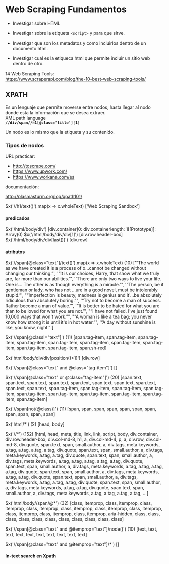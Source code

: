 # **Web Scraping Fundamentos**  

* Investigar sobre HTML  

* Investigar sobre la etiqueta `<script>` y para que sirve.  

* Investigar que son los metadatos y como incluirlos dentro de un documento html.   

* Investigar cual es la etiqueca html que permite  incluir un sitio web dentro de otro.  

14 Web Scraping Tools:  
https://www.scraperapi.com/blog/the-10-best-web-scraping-tools/

## **XPATH**

Es un lenguaje que permite moverse entre nodos, hasta llegar al nodo donde esta la información que se desea extraer.  
XML path language  
**`//div/span//h1[@class='title'][1]`**

Un nodo es lo mismo que la etiqueta y su contenido.  


### **Tipos de nodos**  


URL practicar: 

* http://toscrape.com/  
* https://www.upwork.com/  
* https://www.workana.com/es  

documentación:

http://plasmasturm.org/log/xpath101/

$x('//h1/text()').map(x => x.wholeText)
['Web Scraping Sandbox']

#### predicados

$x('/html/body/div')
[div.container]0: div.containerlength: 1[[Prototype]]: Array(0)
$x('/html/body/div/div[1]')
[div.row.header-box]
$x('/html/body/div/div[last()]')
[div.row]

#### atributos

$x('//span[@class="text"]/text()').map(x => x.wholeText)
(10) ['“The world as we have created it is a process of o…cannot be changed without changing our thinking.”', '“It is our choices, Harry, that show what we truly are, far more than our abilities.”', '“There are only two ways to live your life. One is… The other is as though everything is a miracle.”', '“The person, be it gentleman or lady, who has not …ure in a good novel, must be intolerably stupid.”', "“Imperfection is beauty, madness is genius and it'…be absolutely ridiculous than absolutely boring.”", '“Try not to become a man of success. Rather become a man of value.”', '“It is better to be hated for what you are than to be loved for what you are not.”', "“I have not failed. I've just found 10,000 ways that won't work.”", "“A woman is like a tea bag; you never know how strong it is until it's in hot water.”", '“A day without sunshine is like, you know, night.”']

$x('//span[@class!="text"]')
(11) [span.tag-item, span.tag-item, span.tag-item, span.tag-item, span.tag-item, span.tag-item, span.tag-item, span.tag-item, span.tag-item, span.tag-item, span.sh-red]  


$x('html/body/div/div[position()>1]')
[div.row]

$x('//span[@class="text" and @class="tag-item"]')
[]

$x('//span[@class="text" or @class="tag-item"]')
(20) [span.text, span.text, span.text, span.text, span.text, span.text, span.text, span.text, span.text, span.text, span.tag-item, span.tag-item, span.tag-item, span.tag-item, span.tag-item, span.tag-item, span.tag-item, span.tag-item, span.tag-item, span.tag-item]  


$x('//span[not(@class)]')
(11) [span, span, span, span, span, span, span, span, span, span, span]

$x('html/*')
(2) [head, body]


$x('//*')
(152) [html, head, meta, title, link, link, script, body, div.container, div.row.header-box, div.col-md-8, h1, a, div.col-md-4, p, a, div.row, div.col-md-8, div.quote, span.text, span, small.author, a, div.tags, meta.keywords, a.tag, a.tag, a.tag, a.tag, div.quote, span.text, span, small.author, a, div.tags, meta.keywords, a.tag, a.tag, div.quote, span.text, span, small.author, a, div.tags, meta.keywords, a.tag, a.tag, a.tag, a.tag, a.tag, div.quote, span.text, span, small.author, a, div.tags, meta.keywords, a.tag, a.tag, a.tag, a.tag, div.quote, span.text, span, small.author, a, div.tags, meta.keywords, a.tag, a.tag, div.quote, span.text, span, small.author, a, div.tags, meta.keywords, a.tag, a.tag, a.tag, div.quote, span.text, span, small.author, a, div.tags, meta.keywords, a.tag, a.tag, div.quote, span.text, span, small.author, a, div.tags, meta.keywords, a.tag, a.tag, a.tag, a.tag, …]

$x('html/body//span/@*')
(32) [class, itemprop, class, itemprop, class, itemprop, class, itemprop, class, itemprop, class, itemprop, class, itemprop, class, itemprop, class, itemprop, class, itemprop, aria-hidden, class, class, class, class, class, class, class, class, class, class, class]

$x('//span[@class="text" and @itemprop="text"]/node()')
(10) [text, text, text, text, text, text, text, text, text, text]

$x('//span[@class="text" and @itemprop="text"]/*')
[]

#### **In-text search en Xpath**   

